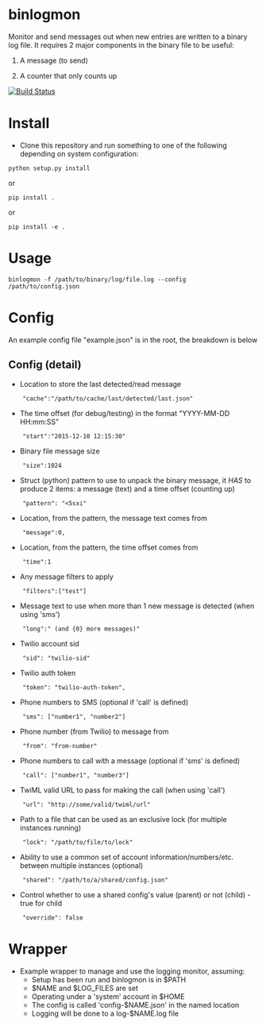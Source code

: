 binlogmon
=========
Monitor and send messages out when new entries are written to a binary log file. It requires 2 major components in the binary file to be useful:

1. A message (to send)

2. A counter that only counts up

[![Build Status](https://travis-ci.org/epiphyte/binlogmon.svg?branch=master)](https://travis-ci.org/epiphyte/binlogmon)

# Install
* Clone this repository and run something to one of the following depending on system configuration:
```
python setup.py install
```
or
```
pip install .
```
or
```
pip install -e .
```

# Usage

```
binlogmon -f /path/to/binary/log/file.log --config /path/to/config.json
```

# Config
An example config file "example.json" is in the root, the breakdown is below

## Config (detail)

* Location to store the last detected/read message
```
    "cache":"/path/to/cache/last/detected/last.json"
```

* The time offset (for debug/testing) in the format "YYYY-MM-DD HH:mm:SS"
```
    "start":"2015-12-10 12:15:30"
```

* Binary file message size
```
    "size":1024
```

* Struct (python) pattern to use to unpack the binary message, it _HAS_ to produce 2 items: a message (text) and a time offset (counting up)
```
    "pattern": "<5sxi"
```

* Location, from the pattern, the message text comes from
```
    "message":0,
```

* Location, from the pattern, the time offset comes from
```
    "time":1
```

* Any message filters to apply
```
    "filters":["test"]
```

* Message text to use when more than 1 new message is detected (when using 'sms')
```
    "long":" (and {0} more messages)"
```

* Twilio account sid
```
    "sid": "twilio-sid"
```

* Twilio auth token
```
    "token": "twilio-auth-token",
```

* Phone numbers to SMS (optional if 'call' is defined)
```
    "sms": ["number1", "number2"]
```

* Phone number (from Twilio) to message from
```
    "from": "from-number"
```
    
* Phone numbers to call with a message (optional if 'sms' is defined)
```
    "call": ["number1", "number3"]
```

* TwiML valid URL to pass for making the call (when using 'call')
```
    "url": "http://some/valid/twiml/url"
```

* Path to a file that can be used as an exclusive lock (for multiple instances running)
```
    "lock": "/path/to/file/to/lock"
```

* Ability to use a common set of account information/numbers/etc. between multiple instances (optional)
```
    "shared": "/path/to/a/shared/config.json"
```

* Control whether to use a shared config's value (parent) or not (child) - true for child
```
    "override": false
```

# Wrapper

* Example wrapper to manage and use the logging monitor, assuming:
    * Setup has been run and binlogmon is in $PATH
    * $NAME and $LOG_FILES are set
    * Operating under a 'system' account in $HOME
    * The config is called 'config-$NAME.json' in the named location
    * Logging will be done to a log-$NAME.log file
